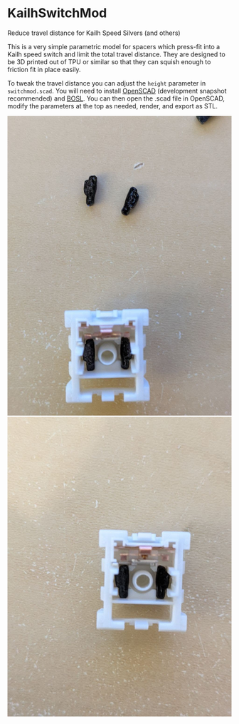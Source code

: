 # KailhSwitchMod
Reduce travel distance for Kailh Speed Silvers (and others)

This is a very simple parametric model for spacers which press-fit into a Kailh speed switch and limit the total travel distance. They are designed to be 3D printed out of TPU or similar so that they can squish enough to friction fit in place easily.

To tweak the travel distance you can adjust the `height` parameter in `switchmod.scad`. You will need to install [OpenSCAD](https://openscad.org/downloads.html#snapshots) (development snapshot recommended) and [BOSL](https://github.com/revarbat/BOSL). You can then open the .scad file in OpenSCAD, modify the parameters at the top as needed, render, and export as STL.

![](images/1.jpg)
![](images/2.jpg)
